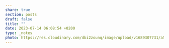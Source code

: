```yaml
---
share: true
section: posts
draft: false
title: ""
date: 2023-07-14 06:08:54 +0200
type: _notes
photo: https://res.cloudinary.com/dbi2zounq/image/upload/v1689307731/a51oxk4z9x98ekxujh1s.jpg
---
```



